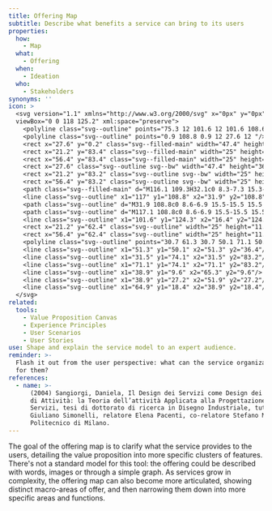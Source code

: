 ```yaml
---
title: Offering Map
subtitle: Describe what benefits a service can bring to its users
properties:
  how:
    - Map
  what:
    - Offering
  when:
    - Ideation
  who:
    - Stakeholders
synonyms: ''
icon: >
  <svg version="1.1" xmlns="http://www.w3.org/2000/svg" x="0px" y="0px"
  viewBox="0 0 118 125.2" xml:space="preserve">
    <polyline class="svg--outline" points="75.3 12 101.6 12 101.6 108.6 "/>
    <polyline class="svg--outline" points="0.9 108.8 0.9 12 27.6 12 "/>
    <rect x="27.6" y="0.2" class="svg--filled-main" width="47.4" height="36.4"/>
    <rect x="21.2" y="83.4" class="svg--filled-main" width="25" height="11.3"/>
    <rect x="56.4" y="83.4" class="svg--filled-main" width="25" height="11.3"/>
    <rect x="27.6" class="svg--outline svg--bw" width="47.4" height="36.4"/>
    <rect x="21.2" y="83.2" class="svg--outline svg--bw" width="25" height="11.3"/>
    <rect x="56.4" y="83.2" class="svg--outline svg--bw" width="25" height="11.3"/>
    <path class="svg--filled-main" d="M116.1 109.3H32.1c0 8.3-7.3 15.3-15.6 15.3l84.6-0.3C109.4 124.3 116.1 117.6 116.1 109.3"/>
    <line class="svg--outline" x1="117" y1="108.8" x2="31.9" y2="108.8"/>
    <path class="svg--outline" d="M31.9 108.8c0 8.6-6.9 15.5-15.5 15.5 -8.6 0-15.5-6.9-15.5-15.5"/>
    <path class="svg--outline" d="M117.1 108.8c0 8.6-6.9 15.5-15.5 15.5"/>
    <line class="svg--outline" x1="101.6" y1="124.3" x2="16.4" y2="124.3"/>
    <rect x="21.2" y="62.4" class="svg--outline" width="25" height="11.3"/>
    <rect x="56.4" y="62.4" class="svg--outline" width="25" height="11.3"/>
    <polyline class="svg--outline" points="30.7 61.3 30.7 50.1 71.1 50.1 71.1 61.3 "/>
    <line class="svg--outline" x1="51.3" y1="50.1" x2="51.3" y2="36.4"/>
    <line class="svg--outline" x1="31.5" y1="74.1" x2="31.5" y2="83.2"/>
    <line class="svg--outline" x1="71.1" y1="74.1" x2="71.1" y2="83.2"/>
    <line class="svg--outline" x1="38.9" y1="9.6" x2="65.3" y2="9.6"/>
    <line class="svg--outline" x1="38.9" y1="27.2" x2="51.9" y2="27.2"/>
    <line class="svg--outline" x1="64.9" y1="18.4" x2="38.9" y2="18.4"/>
  </svg>
related:
  tools:
    - Value Proposition Canvas
    - Experience Principles
    - User Scenarios
    - User Stories
use: Shape and explain the service model to an expert audience.
reminder: >-
  Flash it out from the user perspective: what can the service organization do
  for them?
references:
  - name: >-
      (2004) Sangiorgi, Daniela, Il Design dei Servizi come Design dei Sistemi
      di Attività: la Teoria dell’attività Applicata alla Progettazione dei
      Servizi, tesi di dottorato di ricerca in Disegno Industriale, tutor
      Giuliano Simonelli, relatore Elena Pacenti, co-relatore Stefano Maffei,
      Politecnico di Milano.
---
```

The goal of the offering map is to clarify what the service provides to the users, detailing the value proposition into more specific clusters of features. There's not a standard model for this tool: the offering could be described with words, images or through a simple graph. As services grow in complexity, the offering map can also become more articulated, showing distinct macro-areas of offer, and then narrowing them down into more specific areas and functions.
